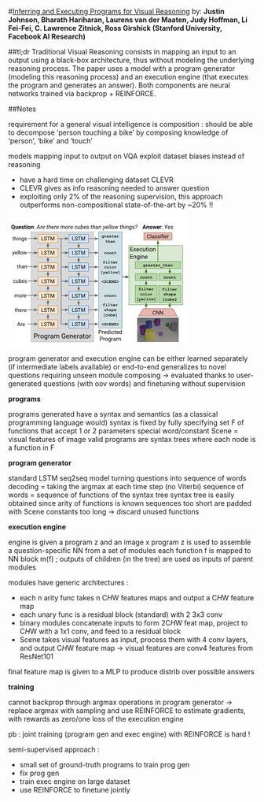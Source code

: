 #[Inferring and Executing Programs for Visual Reasoning](https://arxiv.org/pdf/1705.03633.pdf)
by: **Justin Johnson, Bharath Hariharan, Laurens van der Maaten, Judy Hoffman, Li Fei-Fei,  C. Lawrence Zitnick, Ross Girshick (Stanford University, Facebook AI Research)**

##tl;dr
Traditional Visual Reasoning consists in mapping an input to an output using a black-box architecture, thus without modeling the underlying reasoning process. The paper uses a model with a program generator (modeling this reasoning process) and an execution engine (that executes the program and generates an answer). Both components are neural networks trained via backprop + REINFORCE.

##Notes 

requirement for a general visual intelligence is composition : should be able to decompose ‘person touching a bike’ by composing knowledge of ‘person’, ‘bike’ and ‘touch’

models mapping input to output on VQA exploit dataset biases instead of reasoning

* have a hard time on challenging dataset CLEVR
* CLEVR gives as info reasoning needed to answer question
* exploiting only 2% of the reasoning supervision, this approach outperforms non-compositional state-of-the-art by ~20% !!

![](imgs/iaepfvr.png)

program generator and execution engine can be either learned separately (if intermediate labels available) or end-to-end
generalizes to novel questions requiring unseen module composing -> evaluated thanks to user-generated questions (with oov words) and finetuning without supervision

**programs**

programs generated have a syntax and semantics (as a classical programming language would) 
syntax is fixed by fully specifying set F of functions that accept 1 or 2 parameters 
special word/constant Scene = visual features of image
valid programs are syntax trees where each node is a function in F

**program generator**

standard LSTM seq2seq model turning questions into sequence of words
decoding = taking the argmax at each time step (no Viterbi)
sequence of words = sequence of functions of the syntax tree
syntax tree is easily obtained since arity of functions is known
sequences too short are padded with Scene constants
                  too long -> discard unused functions

**execution engine**

engine is given a program z and an image x
program z is used to assemble a question-specific NN from a set of modules
each function f is mapped to NN block m(f) ; outputs of children (in the tree) are used as inputs of parent modules

modules have generic architectures :

* each n arity func takes n C*H*W features maps and output a C*H*W feature map
* each unary func is a residual block (standard) with 2 3x3 conv
* binary modules concatenate inputs to form 2C*H*W feat map, project to C*H*W with a 1x1 conv, and feed to a residual block
* Scene takes visual features as input, process them with 4 conv layers, and output C*H*W feature map -> visual features are conv4 features from ResNet101

final feature map is given to a MLP to produce distrib over possible answers

**training**

cannot backprop through argmax operations in program generator
-> replace argmax with sampling and use REINFORCE to estimate gradients, with rewards as zero/one loss of the execution engine

pb : joint training (program gen and exec engine) with REINFORCE is hard !

semi-supervised approach :

* small set of ground-truth programs to train prog gen
* fix prog gen
* train exec engine on large dataset
* use REINFORCE to finetune jointly




